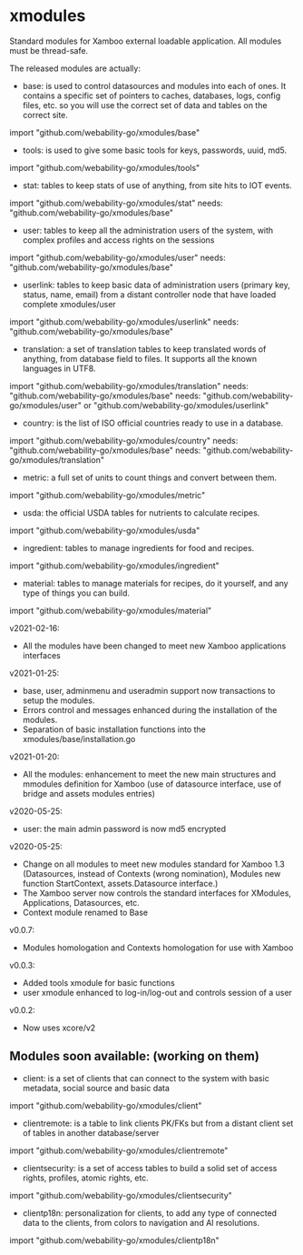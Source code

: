 # xmodules

Standard modules for Xamboo external loadable application.
All modules must be thread-safe.

The released modules are actually:

- base: is used to control datasources and modules into each of ones. It contains a specific set of pointers to caches, databases, logs, config files, etc. so you will use the correct set of data and tables on the correct site.

import "github.com/webability-go/xmodules/base"


- tools: is used to give some basic tools for keys, passwords, uuid, md5.

import "github.com/webability-go/xmodules/tools"


- stat: tables to keep stats of use of anything, from site hits to IOT events.

import "github.com/webability-go/xmodules/stat"
needs: "github.com/webability-go/xmodules/base"


- user: tables to keep all the administration users of the system, with complex profiles and access rights on the sessions

import "github.com/webability-go/xmodules/user"
needs: "github.com/webability-go/xmodules/base"


- userlink: tables to keep basic data of administration users (primary key, status, name, email) from a distant controller node that have loaded complete xmodules/user

import "github.com/webability-go/xmodules/userlink"
needs: "github.com/webability-go/xmodules/base"


- translation: a set of translation tables to keep translated words of anything, from database field to files. It supports all the known languages in UTF8.

import "github.com/webability-go/xmodules/translation"
needs: "github.com/webability-go/xmodules/base"
needs: "github.com/webability-go/xmodules/user" or "github.com/webability-go/xmodules/userlink"


- country: is the list of ISO official countries ready to use in a database.

import "github.com/webability-go/xmodules/country"
needs: "github.com/webability-go/xmodules/base"
needs: "github.com/webability-go/xmodules/translation"


- metric: a full set of units to count things and convert between them.

import "github.com/webability-go/xmodules/metric"


- usda: the official USDA tables for nutrients to calculate recipes.

import "github.com/webability-go/xmodules/usda"


- ingredient: tables to manage ingredients for food and recipes.

import "github.com/webability-go/xmodules/ingredient"


- material: tables to manage materials for recipes, do it yourself, and any type of things you can build.

import "github.com/webability-go/xmodules/material"

v2021-02-16:
- All the modules have been changed to meet new Xamboo applications interfaces

v2021-01-25:
- base, user, adminmenu and useradmin support now transactions to setup the modules.
- Errors control and messages enhanced during the installation of the modules.
- Separation of basic installation functions into the xmodules/base/installation.go

v2021-01-20:
- All the modules: enhancement to meet the new main structures and mmodules definition for Xamboo (use of datasource interface, use of bridge and assets modules entries)

v2020-05-25:
- user: the main admin password is now md5 encrypted

v2020-05-25:
- Change on all modules to meet new modules standard for Xamboo 1.3 (Datasources, instead of Contexts (wrong nomination), Modules new function StartContext, assets.Datasource interface.)
- The Xamboo server now controls the standard interfaces for XModules, Applications, Datasources, etc.
- Context module renamed to Base

v0.0.7:
- Modules homologation and Contexts homologation for use with Xamboo

v0.0.3:
- Added tools xmodule for basic functions
- user xmodule enhanced to log-in/log-out and controls session of a user

v0.0.2:
- Now uses xcore/v2




Modules soon available: (working on them)
------------------------------------------


- client: is a set of clients that can connect to the system with basic metadata, social source and basic data

import "github.com/webability-go/xmodules/client"


- clientremote: is a table to link clients PK/FKs but from a distant client set of tables in another database/server

import "github.com/webability-go/xmodules/clientremote"


- clientsecurity: is a set of access tables to build a solid set of access rights, profiles, atomic rights, etc.

import "github.com/webability-go/xmodules/clientsecurity"


- clientp18n: personalization for clients, to add any type of connected data to the clients, from colors to navigation and AI resolutions.

import "github.com/webability-go/xmodules/clientp18n"
